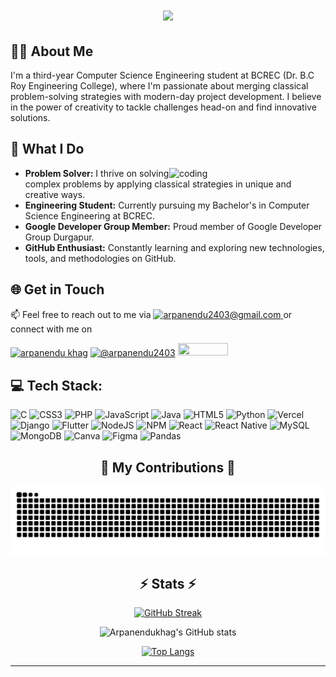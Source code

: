 <h1 align="center">
    <img src="https://readme-typing-svg.herokuapp.com/?font=Righteous&size=35&center=true&vCenter=true&width=500&height=70&duration=4000&lines=Hi+There!+👋;+I'm+Arpanendu+Khag!;" />
</h1>

  
## 🧑‍🎓 About Me

I'm a third-year Computer Science Engineering student at BCREC (Dr. B.C Roy Engineering College), where I'm passionate about merging classical problem-solving strategies with modern-day project development. I believe in the power of creativity to tackle challenges head-on and find innovative solutions.

## 🔭 What I Do

<img align="right" alt="coding" width="250" src="https://user-images.githubusercontent.com/55389276/140866485-8fb1c876-9a8f-4d6a-98dc-08c4981eaf70.gif">


- **Problem Solver:** I thrive on solving complex problems by applying classical strategies in unique and creative ways.
- **Engineering Student:** Currently pursuing my Bachelor's in Computer Science Engineering at BCREC.
- **Google Developer Group Member:** Proud member of Google Developer Group Durgapur.
- **GitHub Enthusiast:** Constantly learning and exploring new technologies, tools, and methodologies on GitHub.

## 🌐 Get in Touch

📫 Feel free to reach out to me via   <a href="mailto:arpanendu2403@gmail.com">
    <img src="https://img.shields.io/badge/Gmail-333333?style=for-the-badge&logo=gmail&logoColor=red" alt="arpanendu2403@gmail.com" height="18" width="50" />
  </a> or connect with me on 

<p align="left">
<a href="https://linkedin.com/in/arpanendu khag" target="blank"><img align="center" src="https://raw.githubusercontent.com/rahuldkjain/github-profile-readme-generator/master/src/images/icons/Social/linked-in-alt.svg" alt="arpanendu khag" height="20" width="35" /></a>
<a href="https://www.hackerrank.com/@arpanendu2403" target="blank"><img align="center" src="https://raw.githubusercontent.com/rahuldkjain/github-profile-readme-generator/master/src/images/icons/Social/hackerrank.svg" alt="@arpanendu2403" height="20" width="35" /></a>
  <a href="https://arpanendukhag.github.io/Porfolio_AK/" target="_blank">
     <img src="https://img.shields.io/badge/Portfolio-FF5722?style=for-the-badge&logo=todoist&logoColor=white" target="_blank" height="20" width="80"  /> 
  </a>

</p>


## 💻 Tech Stack:

![C](https://img.shields.io/badge/c-%2300599C.svg?style=for-the-badge&logo=c&logoColor=white) ![CSS3](https://img.shields.io/badge/css3-%231572B6.svg?style=for-the-badge&logo=css3&logoColor=white) ![PHP](https://img.shields.io/badge/php-%23777BB4.svg?style=for-the-badge&logo=php&logoColor=white) ![JavaScript](https://img.shields.io/badge/javascript-%23323330.svg?style=for-the-badge&logo=javascript&logoColor=%23F7DF1E) ![Java](https://img.shields.io/badge/java-%23ED8B00.svg?style=for-the-badge&logo=openjdk&logoColor=white) ![HTML5](https://img.shields.io/badge/html5-%23E34F26.svg?style=for-the-badge&logo=html5&logoColor=white) ![Python](https://img.shields.io/badge/python-3670A0?style=for-the-badge&logo=python&logoColor=ffdd54) ![Vercel](https://img.shields.io/badge/vercel-%23000000.svg?style=for-the-badge&logo=vercel&logoColor=white) ![Django](https://img.shields.io/badge/django-%23092E20.svg?style=for-the-badge&logo=django&logoColor=white) ![Flutter](https://img.shields.io/badge/Flutter-%2302569B.svg?style=for-the-badge&logo=Flutter&logoColor=white) ![NodeJS](https://img.shields.io/badge/node.js-6DA55F?style=for-the-badge&logo=node.js&logoColor=white) ![NPM](https://img.shields.io/badge/NPM-%23CB3837.svg?style=for-the-badge&logo=npm&logoColor=white) ![React](https://img.shields.io/badge/react-%2320232a.svg?style=for-the-badge&logo=react&logoColor=%2361DAFB) ![React Native](https://img.shields.io/badge/react_native-%2320232a.svg?style=for-the-badge&logo=react&logoColor=%2361DAFB) ![MySQL](https://img.shields.io/badge/mysql-%2300000f.svg?style=for-the-badge&logo=mysql&logoColor=white) ![MongoDB](https://img.shields.io/badge/MongoDB-%234ea94b.svg?style=for-the-badge&logo=mongodb&logoColor=white) ![Canva](https://img.shields.io/badge/Canva-%2300C4CC.svg?style=for-the-badge&logo=Canva&logoColor=white) ![Figma](https://img.shields.io/badge/figma-%23F24E1E.svg?style=for-the-badge&logo=figma&logoColor=white) ![Pandas](https://img.shields.io/badge/pandas-%23150458.svg?style=for-the-badge&logo=pandas&logoColor=white)

<div align="center">

    
## 🐍 My Contributions 🐍
  <img alt="snake eating my contributions" src="https://raw.githubusercontent.com/arpanendukhag/arpanendukhag/output/github-contribution-grid-snake.svg" />
  
</div>


<h2 align="center">⚡ Stats ⚡</h2>
<div align=center>
    
[![GitHub Streak](https://streak-stats.demolab.com/?user=arpanendukhag&count_private=true&show_icons=true&theme=react&rank_icon=github&border_radius=10)](https://git.io/streak-stats)

    
![Arpanendukhag's GitHub stats](https://github-readme-stats.vercel.app/api?username=arpanendukhag&count_private=true&show_icons=true&theme=react&rank_icon=github&border_radius=10)
    
[![Top Langs](https://github-readme-stats.vercel.app/api/top-langs/?username=arpanendukhag&layout=donut-vertical&&hide=HTML&langs_count=8&theme=react&border_radius=10&size_weight=0.5&count_weight=0.5&exclude_repo=github-readme-stats)](https://github.com/arpanendukhag/github-readme-stats)

</div>
<hr/>


